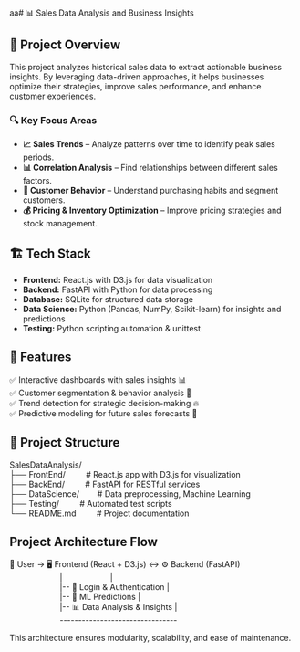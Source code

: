 aa# 📊 Sales Data Analysis and Business Insights  

## 🚀 Project Overview  
This project analyzes historical sales data to extract actionable business insights. By leveraging data-driven approaches, it helps businesses optimize their strategies, improve sales performance, and enhance customer experiences.  

### 🔍 Key Focus Areas  
- **📈 Sales Trends** – Analyze patterns over time to identify peak sales periods.  
- **📊 Correlation Analysis** – Find relationships between different sales factors.  
- **🛒 Customer Behavior** – Understand purchasing habits and segment customers.  
- **💰 Pricing & Inventory Optimization** – Improve pricing strategies and stock management.  

## 🏗️ Tech Stack  
- **Frontend:** React.js with D3.js for data visualization  
- **Backend:** FastAPI with Python for data processing  
- **Database:** SQLite for structured data storage  
- **Data Science:** Python (Pandas, NumPy, Scikit-learn) for insights and predictions  
- **Testing:** Python scripting automation & unittest  

## 📌 Features  
✅ Interactive dashboards with sales insights 📊  
✅ Customer segmentation & behavior analysis 👥  
✅ Trend detection for strategic decision-making 🔥  
✅ Predictive modeling for future sales forecasts 🔮  

## 📂 Project Structure  
SalesDataAnalysis/ <br>
├── FrontEnd/   &emsp;&emsp;    # React.js app with D3.js for visualization <br>
├── BackEnd/    &emsp;&emsp;    # FastAPI for RESTful services <br>
├── DataScience/&emsp;&emsp;    # Data preprocessing, Machine Learning <br>
├── Testing/    &emsp;&emsp;    # Automated test scripts <br>
└── README.md   &emsp;&emsp;    # Project documentation <br>

## Project Architecture Flow

👤 User → 🖥️ Frontend (React + D3.js) ↔ ⚙️ Backend (FastAPI) <br>
&emsp;&emsp;&emsp;&emsp;&emsp;&emsp;               |&emsp;&emsp;&emsp;&emsp;&emsp;&emsp;| <br>
&emsp;&emsp;&emsp;&emsp;&emsp;&emsp;               |-- 🔑 Login & Authentication   | <br>
&emsp;&emsp;&emsp;&emsp;&emsp;&emsp;               |-- 🤖 ML Predictions           | <br>
&emsp;&emsp;&emsp;&emsp;&emsp;&emsp;               |-- 📊 Data Analysis & Insights | <br>
&emsp;&emsp;&emsp;&emsp;&emsp;&emsp;                --------------------------------


This architecture ensures modularity, scalability, and ease of maintenance.
